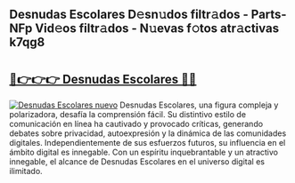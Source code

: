 ## Desnudas Escolares D𝚎sn𝚞dos filtr𝚊dos - Parts-NFp Vid𝚎os filtr𝚊dos - N𝚞evas f𝚘tos atr𝚊ctivas k7qg8

# <h2><a href="http://mb94ykj.tromn.icu/?c=Desnudas+Escolares">🔗👉👉👉 Desnudas Escolares 🔗🔗</a></h2>

[![Desnudas Escolares nuevo](https://i.imgur.com/pEAQMta.gif)](http://mb94ykj.tromn.icu/?c=Desnudas+Escolares)
Desnudas Escolares, una figura compleja y polarizadora, desafía la comprensión fácil. Su distintivo estilo de comunicación en línea ha cautivado y provocado críticas, generando debates sobre privacidad, autoexpresión y la dinámica de las comunidades digitales. Independientemente de sus esfuerzos futuros, su influencia en el ámbito digital es innegable. Con un espíritu inquebrantable y un atractivo innegable, el alcance de Desnudas Escolares en el universo digital es ilimitado.
